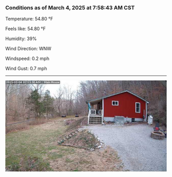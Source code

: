 ### Conditions as of March 4, 2025 at 7:58:43 AM CST 

Temperature: 54.80 &deg;F

Feels like: 54.80 &deg;F

Humidity: 39%

Wind Direction: WNW

Windspeed: 0.2 mph

Wind Gust: 0.7 mph

---

<img src="./images/latest.jpeg"/>

